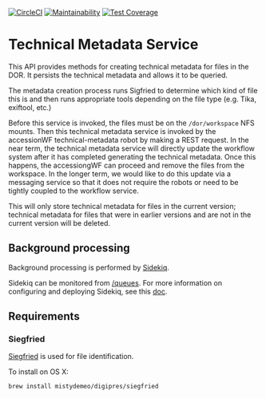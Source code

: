 [![CircleCI](https://circleci.com/gh/sul-dlss/technical-metadata-service.svg?style=svg)](https://circleci.com/gh/sul-dlss/technical-metadata-service)
[![Maintainability](https://api.codeclimate.com/v1/badges/96da90f8c036d8e9fbaf/maintainability)](https://codeclimate.com/github/sul-dlss/technical-metadata-service/maintainability)
[![Test Coverage](https://api.codeclimate.com/v1/badges/96da90f8c036d8e9fbaf/test_coverage)](https://codeclimate.com/github/sul-dlss/technical-metadata-service/test_coverage)

# Technical Metadata Service

This API provides methods for creating technical metadata for files in the DOR.  It persists the technical metadata and allows it to be queried.

The metadata creation process runs Sigfried to determine which kind of file this is and then runs appropriate tools depending on the file type (e.g. Tika, exiftool, etc.)

Before this service is invoked, the files must be on the `/dor/workspace` NFS mounts.  Then this technical metadata service is invoked by the accessionWF technical-metadata robot by making a REST request.  In the near term, the technical metadata service will directly update the workflow system after it has completed generating the technical metadata. Once this happens, the accessiongWF can proceed and remove the files from the workspace.  In the longer term, we would like to do this update via a messaging service so that it does not require the robots or need to be tightly coupled to the workflow service.

This will only store technical metadata for files in the current version; technical metadata for files that were in earlier versions and are not in the current version will be deleted.

## Background processing
Background processing is performed by [Sidekiq](https://github.com/mperham/sidekiq).

Sidekiq can be monitored from [/queues](http://localhost:3000/queues).
For more information on configuring and deploying Sidekiq, see this [doc](https://github.com/sul-dlss/DevOpsDocs/blob/master/projects/sul-requests/background_jobs.md).

## Requirements
### Siegfried
[Siegfried](https://github.com/richardlehane/siegfried) is used for file identification.

To install on OS X:
```
brew install mistydemeo/digipres/siegfried
```
